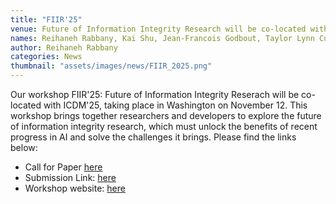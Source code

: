 ```yaml
---
title: "FIIR'25"
venue: Future of Information Integrity Research will be co-located with ICDM'25!
names: Reihaneh Rabbany, Kai Shu, Jean-Francois Godbout, Taylor Lynn Curtis, Bijean Ghafouri, Kellin Pelrine, Maximilian Puelma Touzel
author: Reihaneh Rabbany
categories: News
thumbnail: "assets/images/news/FIIR_2025.png"
---
```



Our workshop FIIR'25: Future of Information Integrity Reserach will be co-located with ICDM'25, taking place in Washington on November 12. This workshop brings together  researchers and developers to explore the future of information integrity research, which must unlock the benefits of recent progress in AI and solve the challenges it brings.  Please find the links below:

- Call for Paper [here](https://sites.google.com/view/fiirworkshop#h.kqnxf0wheoz8)
- Submission Link: [here](https://wi-lab.com/cyberchair/2025/icdm25/scripts/submit.php?subarea=S48&undisplay_detail=1&wh=/cyberchair/2025/icdm25/scripts/ws_submit.php)
- Workshop website: [here](https://sites.google.com/view/fiirworkshop/home)
